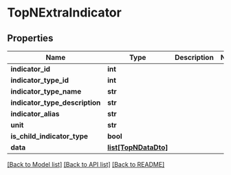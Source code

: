 # TopNExtraIndicator

## Properties
Name | Type | Description | Notes
------------ | ------------- | ------------- | -------------
**indicator_id** | **int** |  | 
**indicator_type_id** | **int** |  | 
**indicator_type_name** | **str** |  | 
**indicator_type_description** | **str** |  | 
**indicator_alias** | **str** |  | 
**unit** | **str** |  | 
**is_child_indicator_type** | **bool** |  | 
**data** | [**list[TopNDataDto]**](TopNDataDto.md) |  | 

[[Back to Model list]](../README.md#documentation-for-models) [[Back to API list]](../README.md#documentation-for-api-endpoints) [[Back to README]](../README.md)

